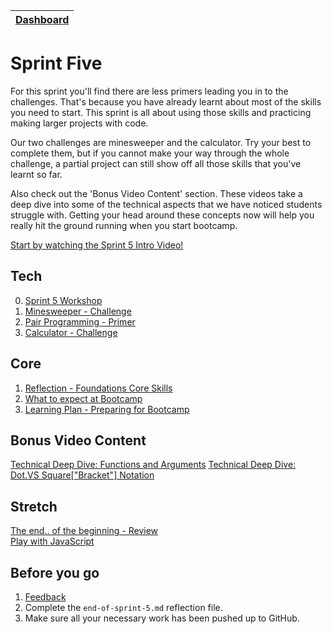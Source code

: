 [Dashboard](/README.md)|
---|

# Sprint Five

For this sprint you'll find there are less primers leading you in to the challenges. That's because you have already learnt about most of the skills you need to start. This sprint is all about using those skills and practicing making larger projects with code.

Our two challenges are minesweeper and the calculator. Try your best to complete them, but if you cannot make your way through the whole challenge, a partial project can still show off all those skills that you've learnt so far.

Also check out the 'Bonus Video Content' section. These videos take a deep dive into some of the technical aspects that we have noticed students struggle with. Getting your head around these concepts now will help you really hit the ground running when you start bootcamp.  

[Start by watching the Sprint 5 Intro Video!](https://www.youtube.com/watch?v=vMhz0OwENYI)

## Tech

0. [Sprint 5 Workshop](https://www.youtube.com/watch?v=UwyWNkBWFy0)
1. [Minesweeper - Challenge](t1-minesweeper.md)
2. [Pair Programming - Primer](t2-pair-programming.md)
3. [Calculator - Challenge](t3-calculator.md)

## Core 

1. [Reflection - Foundations Core Skills](c1-core-reflection.md)
2. [What to expect at Bootcamp](c2-preparing-for-bootcamp.md)
3. [Learning Plan - Preparing for Bootcamp](c3-learning-plan.md)

## Bonus Video Content
[Technical Deep Dive: Functions and Arguments](https://youtu.be/921I5Fdqqvo)
[Technical Deep Dive: Dot.VS Square["Bracket"] Notation](https://youtu.be/F5hKwKZ1IrE)

## Stretch
[The end.. of the beginning - Review](stretch-the-beginning.md)\
[Play with JavaScript](stretch-play-with-js.md)


## Before you go
1. [Feedback](/resources/final-feedback.md) 
2. Complete the `end-of-sprint-5.md` reflection file.
3. Make sure all your necessary work has been pushed up to GitHub.


